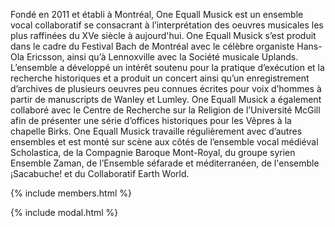 Fondé en 2011 et établi à Montréal, One Equall Musick est un ensemble vocal collaboratif se consacrant à l’interprétation des oeuvres musicales les plus raffinées du XVe siècle à aujourd'hui. One Equall Musick s’est produit dans le cadre du Festival Bach de Montréal avec le célèbre organiste Hans-Ola Ericsson, ainsi qu’à Lennoxville avec la Société musicale Uplands. L’ensemble a développé un intérêt soutenu pour la pratique d’exécution et la recherche historiques et a produit un concert ainsi qu’un enregistrement d’archives de plusieurs oeuvres peu connues écrites pour voix d’hommes à partir de manuscripts de Wanley et Lumley. One Equall Musick a également collaboré avec le Centre de Recherche sur la Religion de l’Université McGill afin de présenter une série d’offices historiques pour les Vêpres à la chapelle Birks. One Equall Musick travaille régulièrement avec d’autres ensembles et est monté sur scène aux côtés de l’ensemble vocal médiéval Scholastica, de la Compagnie Baroque Mont-Royal, du groupe syrien Ensemble Zaman, de l’Ensemble séfarade et méditerranéen, de l'ensemble ¡Sacabuche! et du Collaboratif Earth World.

{% include members.html %}

{% include modal.html %}